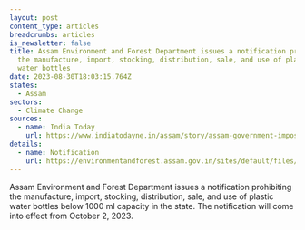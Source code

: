 ```yaml
---
layout: post
content_type: articles
breadcrumbs: articles
is_newsletter: false
title: Assam Environment and Forest Department issues a notification prohibiting
  the manufacture, import, stocking, distribution, sale, and use of plastic
  water bottles
date: 2023-08-30T18:03:15.764Z
states:
  - Assam
sectors:
  - Climate Change
sources:
  - name: India Today
    url: https://www.indiatodayne.in/assam/story/assam-government-imposes-blanket-ban-on-distribution-and-sale-of-water-bottles-below-1000-ml-capacity-effective-october-2-640130-2023-08-25
details:
  - name: Notification
    url: https://environmentandforest.assam.gov.in/sites/default/files/swf_utility_folder/departments/envforest_lipl_in_oid_3/menu/document/ecf_no.338122.24_dtd._23.08.2023.pdf
---
```

Assam Environment and Forest Department issues a notification prohibiting the manufacture, import, stocking, distribution, sale, and use of plastic water bottles below 1000 ml capacity in the state. The notification will come into effect from October 2, 2023.
